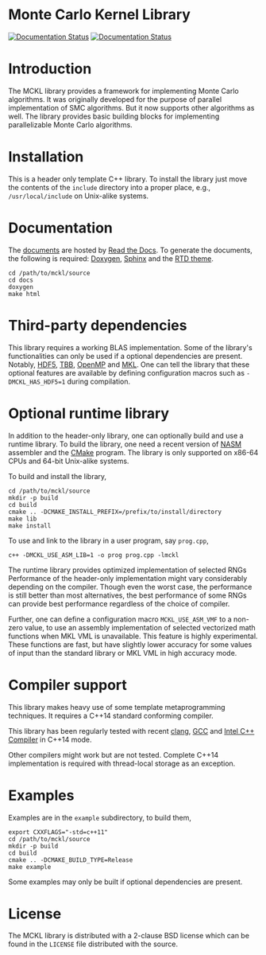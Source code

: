 # Monte Carlo Kernel Library

[![Documentation Status](https://readthedocs.org/projects/mckl/badge/?version=latest)](http://mckl.readthedocs.io/en/latest/?badge=latest)
[![Documentation Status](https://readthedocs.org/projects/mckl/badge/?version=stable)](http://mckl.readthedocs.io/en/stable/?badge=stable)

# Introduction

The MCKL library provides a framework for implementing Monte Carlo algorithms.
It was originally developed for the purpose of parallel implementation of SMC
algorithms. But it now supports other algorithms as well. The library provides
basic building blocks for implementing parallelizable Monte Carlo algorithms.

# Installation

This is a header only template C++ library. To install the library just move
the contents of the `include` directory into a proper place, e.g.,
`/usr/local/include` on Unix-alike systems.

# Documentation

The [documents](http://mckl.readthedocs.io) are hosted by [Read the
Docs](https://readthedocs.org). To generate the documents, the following is
required: [Doxygen](http://www.stack.nl/~dimitri/doxygen/),
[Sphinx](http://www.sphinx-doc.org/en/stable/) and the [RTD
theme](https://github.com/rtfd/sphinx_rtd_theme).

```
cd /path/to/mckl/source
cd docs
doxygen
make html
```

# Third-party dependencies

This library requires a working BLAS implementation. Some of the library's
functionalities can only be used if a optional dependencies are present.
Notably, [HDF5](http://www.hdfgroup.org),
[TBB](http://threadingbuildingblocks.org), [OpenMP](http://www.openmp.org) and
[MKL](https://software.intel.com/en-us/intel-mkl). One can tell the library
that these optional features are available by defining configuration macros
such as `-DMCKL_HAS_HDF5=1` during compilation.

# Optional runtime library

In addition to the header-only library, one can optionally build and use a
runtime library. To build the library, one need a recent version of
[NASM](http://nasm.us) assembler and the [CMake](http://www.cmake.org) program.
The library is only supported on x86-64 CPUs and 64-bit Unix-alike systems.

To build and install the library,
```
cd /path/to/mckl/source
mkdir -p build
cd build
cmake .. -DCMAKE_INSTALL_PREFIX=/prefix/to/install/directory
make lib
make install
```
To use and link to the library in a user program, say `prog.cpp`,
```
c++ -DMCKL_USE_ASM_LIB=1 -o prog prog.cpp -lmckl
```

The runtime library provides optimized implementation of selected RNGs
Performance of the header-only implementation might vary considerably depending
on the compiler. Though even the worst case, the performance is still better
than most alternatives, the best performance of some RNGs can provide best
performance regardless of the choice of compiler.

Further, one can define a configuration macro `MCKL_USE_ASM_VMF` to a non-zero
value, to use an assembly implementation of selected vectorized math functions
when MKL VML is unavailable. This feature is highly experimental. These
functions are fast, but have slightly lower accuracy for some values of input
than the standard library or MKL VML in high accuracy mode.

# Compiler support

This library makes heavy use of some template metaprogramming techniques. It
requires a C++14 standard conforming compiler.

This library has been regularly tested with recent
[clang](http://clang.llvm.org), [GCC](http://gcc.gnu.org) and [Intel C++
Compiler](http://software.intel.com/en-us/intel-compilers) in C++14 mode.

Other compilers might work but are not tested. Complete C++14 implementation is
required with thread-local storage as an exception.

# Examples

Examples are in the `example` subdirectory, to build them,
```
export CXXFLAGS="-std=c++11"
cd /path/to/mckl/source
mkdir -p build
cd build
cmake .. -DCMAKE_BUILD_TYPE=Release
make example
```
Some examples may only be built if optional dependencies are present.

# License

The MCKL library is distributed with a 2-clause BSD license which can be found
in the `LICENSE` file distributed with the source.
